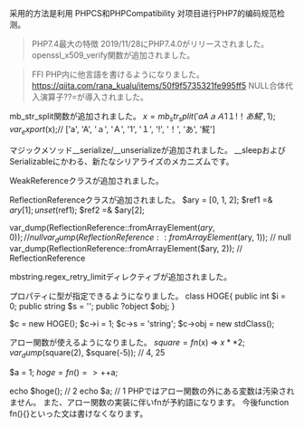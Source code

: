采用的方法是利用 PHPCS和PHPCompatibility 对项目进行PHP7的编码规范检测。

>PHP7.4最大の特徴 2019/11/28にPHP7.4.0がリリースされました。
openssl_x509_verify関数が追加されました。

>FFI
PHP内に他言語を書けるようになりました。
https://qiita.com/rana_kualu/items/50f9f5735321fe995ff5
NULL合体代入演算子??=が導入されました。

mb_str_split関数が追加されました。
$x = mb_str_split('aAａＡ1１!！あ𩸽', 1);
var_export($x);// ['a', 'A', 'ａ', 'Ａ', '1', '１', '!', '！', 'あ', '𩸽']


マジックメソッド__serialize/__unserializeが追加されました。
__sleepおよびSerializableにかわる、新たなシリアライズのメカニズムです。

WeakReferenceクラスが追加されました。

ReflectionReferenceクラスが追加されました。
$ary = [0, 1, 2];
$ref1 =& $ary[1];
unset($ref1);
$ref2 =& $ary[2];

var_dump(ReflectionReference::fromArrayElement($ary, 0)); // null
var_dump(ReflectionReference::fromArrayElement($ary, 1)); // null
var_dump(ReflectionReference::fromArrayElement($ary, 2)); // ReflectionReference

mbstring.regex_retry_limitディレクティブが追加されました。

プロパティに型が指定できるようになりました。
class HOGE{
    public int $i = 0;
    public string $s = '';
    public ?object $obj;
}

$c = new HOGE();
$c->i = 1;
$c->s = 'string';
$c->obj = new stdClass();


アロー関数が使えるようになりました。
$square = fn($x) => $x ** 2;
var_dump($square(2), $square(-5)); // 4, 25

$a = 1;
$hoge = fn() => ++$a;

echo $hoge(); // 2
echo $a; // 1
PHPではアロー関数の外にある変数は汚染されません。
また、アロー関数の実装に伴いfnが予約語になります。
今後function fn(){}といった文は書けなくなります。
